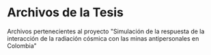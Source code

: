 # Archivos de la Tesis

Archivos pertenecientes al proyecto "Simulación de la respuesta de la interacción de la radiación cósmica con las minas antipersonales en Colombia"


